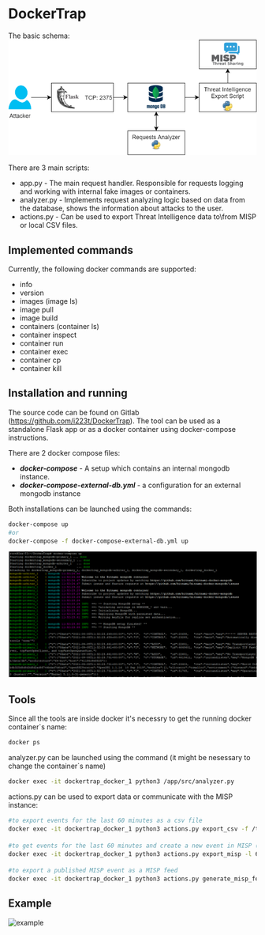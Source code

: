 # DockerTrap

The basic schema:
![arhitecture](img/arch.png)

There are 3 main scripts:
- app.py - The main request handler. Responsible for requests logging and working with internal fake images or containers.
- analyzer.py - Implements request analyzing logic based on data from the database, shows the information about attacks to the user.
- actions.py - Can be used to export Threat Intelligence data to\from MISP or local CSV files.

## Implemented commands
Currently, the following docker commands are supported:
- info
- version
- images (image ls)
- image pull
- image build
- containers (container ls)
- container inspect
- container run
- container exec
- container cp
- container kill

## Installation and running
The source code can be found on Gitlab (https://github.com/i223t/DockerTrap). The tool can be used as a standalone Flask app or as a docker container using docker-compose instructions.

There are 2 docker compose files:
- ***docker-compose*** - A setup which contains an internal mongodb instance.
- ***docker-compose-external-db.yml*** - a configuration for an external mongodb instance

Both installations can be launched using the commands:
```sh
docker-compose up
#or
docker-compose -f docker-compose-external-db.yml up
```
![docker-compose](img/docker-compose.png)

## Tools
Since all the tools are inside docker it's necessry to get the running docker container`s name:
```sh
docker ps
```

analyzer.py can be launched using the command (it might be nesessary to change the container`s name)
```sh
docker exec -it dockertrap_docker_1 python3 /app/src/analyzer.py
```

actions.py can be used to export data or communicate with the MISP instance:
```sh
#to export events for the last 60 minutes as a csv file
docker exec -it dockertrap_docker_1 python3 actions.py export_csv -f /tmp/events.csv -l 60

#to get events for the last 60 minutes and create a new event in MISP (event will be updated if it's already exist)
docker exec -it dockertrap_docker_1 python3 actions.py export_misp -l 60 -e DockerTrap

#to export a published MISP event as a MISP feed
docker exec -it dockertrap_docker_1 python3 actions.py generate_misp_feed -e DockerTrap -d ./export/misp
```

## Example
![example](img/example.gif)